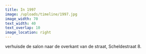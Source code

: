 ```yaml
---
title: In 1997
image: /uploads/timeline/1997.jpg
image_width: 70
text_width: 40
text_overlap: 10
image_location: right
---
```


verhuisde de salon naar de overkant van de straat, Scheldestraat 8.